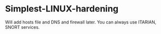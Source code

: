 # Simplest-LINUX-hardening

Will add hosts file and DNS and firewall later. You can always use ITARIAN, SNORT services.
